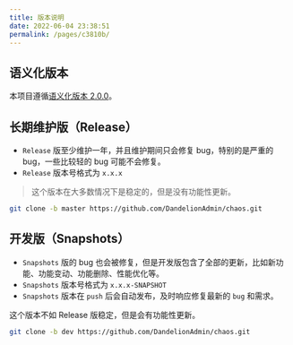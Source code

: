 ```yaml
---
title: 版本说明
date: 2022-06-04 23:38:51
permalink: /pages/c3810b/
---
```


## 语义化版本

本项目遵循[语义化版本 2.0.0](https://semver.org/lang/zh-CN/)。

## 长期维护版（Release）

- `Release` 版至少维护一年，并且维护期间只会修复 bug，特别的是严重的 bug，一些比较轻的 bug 可能不会修复。
- `Release` 版本号格式为 `x.x.x`
> 这个版本在大多数情况下是稳定的，但是没有功能性更新。

```sh
git clone -b master https://github.com/DandelionAdmin/chaos.git
```

## 开发版（Snapshots）

- `Snapshots` 版的 bug 也会被修复，但是开发版包含了全部的更新，比如新功能、功能变动、功能删除、性能优化等。
- `Snapshots` 版本号格式为 `x.x.x-SNAPSHOT`
- `Snapshots` 版本在 `push` 后会自动发布，及时响应修复最新的 `bug` 和需求。

这个版本不如 Release 版稳定，但是会有功能性更新。

```sh
git clone -b dev https://github.com/DandelionAdmin/chaos.git
```